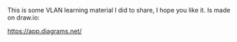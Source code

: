 This is some VLAN learning material I did to share, I hope you like it.
Is made on draw.io:

https://app.diagrams.net/
